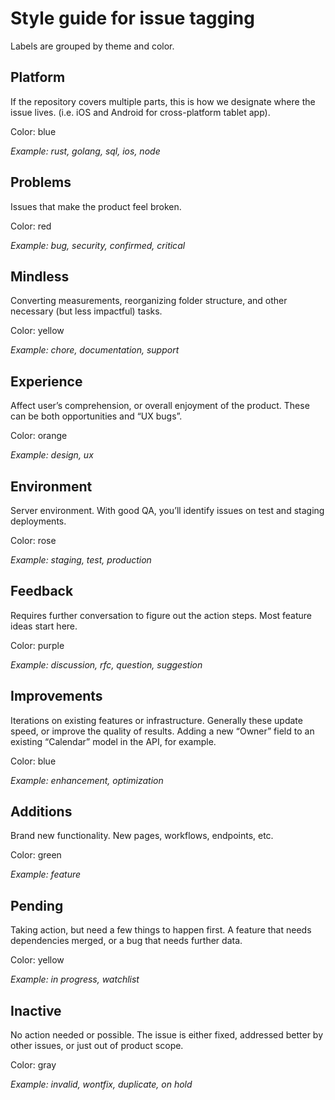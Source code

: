 # Style guide for issue tagging

Labels are grouped by theme and color.

## Platform

If the repository covers multiple parts, this is how we designate where 
the issue lives. (i.e. iOS and Android for cross-platform tablet app).

Color: blue

*Example: rust, golang, sql, ios, node*

## Problems

Issues that make the product feel broken.

Color: red

*Example: bug, security, confirmed, critical*

## Mindless

Converting measurements, reorganizing folder structure, and other necessary (but less impactful) tasks.

Color: yellow

*Example: chore, documentation, support*

## Experience

Affect user’s comprehension, or overall enjoyment of the product. These can be both opportunities and “UX bugs”.

Color: orange

*Example: design, ux*

## Environment

Server environment. With good QA, you’ll identify issues on test and staging deployments.

Color: rose

*Example: staging, test, production*

## Feedback

Requires further conversation to figure out the action steps. Most feature ideas start here.

Color: purple

*Example: discussion, rfc, question, suggestion*

## Improvements

Iterations on existing features or infrastructure. Generally these update speed, or improve the quality of results. Adding a new “Owner” field to an existing “Calendar” model in the API, for example.

Color: blue

*Example: enhancement, optimization*

## Additions

Brand new functionality. New pages, workflows, endpoints, etc.

Color: green

*Example: feature*

## Pending

Taking action, but need a few things to happen first. A feature that needs dependencies merged, or a bug that needs further data.

Color: yellow

*Example: in progress, watchlist*

## Inactive

No action needed or possible. The issue is either fixed, addressed better by other issues, or just out of product scope.

Color: gray

*Example: invalid, wontfix, duplicate, on hold*
